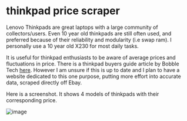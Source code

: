 # thinkpad price scraper 

Lenovo Thinkpads are great laptops with a large community of collectors/users. Even 10 year old thinkpads are still often used, and preferred because of their reliability and modularity (i.e swap ram). I personally use a 10 year old X230 for most daily tasks.

It is useful for thinkpad enthusiasts to be aware of average prices and fluctuations in price. There is a thinkpad buyers guide article by Bobble Tech [here](https://www.bobble.tech/free-stuff/used-thinkpad-buyers-guide). However I am unsure if this is up to date and I plan to have a website dedicated to this one purpose, putting more effort into accurate data, scraped directly off Ebay.

Here is a screenshot. It shows 4 models of thinkpads with their corresponding price.

![image](https://github.com/Joe-Bulfer/thinkpad-price-scraper-main/assets/117784062/8eeeef22-107c-4752-a67e-f5654fc22feb)
